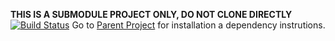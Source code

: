 **THIS IS A SUBMODULE PROJECT ONLY, DO NOT CLONE DIRECTLY**
[![Build Status](https://travis-ci.com/farzonl/cs6250.svg?branch=master)](https://travis-ci.com/farzonl/cs6250)
Go to [Parent Project](https://github.com/farzonl/cs6250-server) for installation a dependency instrutions.
